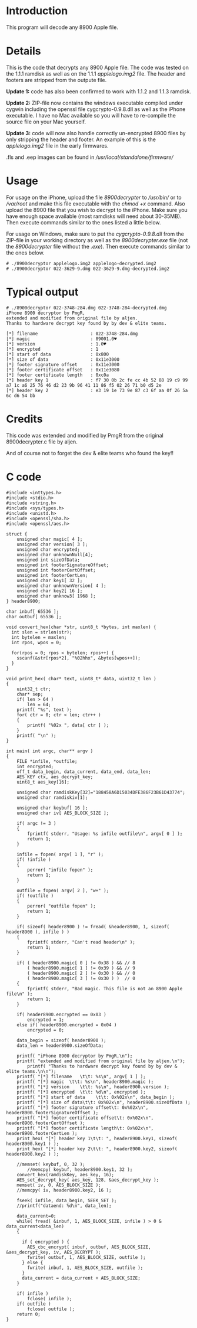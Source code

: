 # Introduction #

This program will decode any 8900 Apple file.

# Details #

This is the code that decrypts any 8900 Apple file. The code was tested on the 1.1.1 ramdisk as well as on the 1.1.1 _applelogo.img2_ file. The header and footers are stripped from the outpute file.

**Update 1:** code has also been confirmed to work with 1.1.2 and 1.1.3 ramdisk.

**Update 2:** ZIP-file now contains the windows executable compiled under cygwin including the openssl file cygcrypto-0.9.8.dll as well as the iPhone executable. I have no Mac available so you will have to re-compile the source file on your Mac yourself.

**Update 3:** code will now also handle correctly un-encrypted 8900 files by only stripping the header and footer. An example of this is the _applelogo.img2_ file in the early firmwares.

.fls and .eep images can be found in _/usr/local/standalone/firmware/_



# Usage #

For usage on the iPhone, upload the file _8900decrypter_ to _/usr/bin/_ or to _/var/root_ and make this file executable with the _chmod +x_ command. Also upload the 8900 file that you wish to decrypt to the iPhone. Make sure you have enough space available (most ramdisks will need about 30-35MB). Then execute commands similar to the ones listed a little below.

For usage on Windows, make sure to put the _cygcrypto-0.9.8.dll_ from the ZIP-file in your working directory as well as the _8900decrypter.exe_ file (not the _8900decrypter_ file without the _.exe_). Then execute commands similar to the ones below.

```
# ./8900decryptor applelogo.img2 applelogo-decrypted.img2
# ./8900decryptor 022-3629-9.dmg 022-3629-9.dmg-decrypted.img2
```

# Typical output #

```
# ./8900decryptor 022-3748-284.dmg 022-3748-284-decrypted.dmg
iPhone 8900 decryptor by PmgR,
extended and modified from original file by aljen.
Thanks to hardware decrypt key found by by dev & elite teams.

[*] filename                    : 022-3748-284.dmg
[*] magic                       : 89001.0♥
[*] version                     : 1.0♥
[*] encrypted                   : 1
[*] start of data               : 0x800
[*] size of data                : 0x11e3000
[*] footer signature offset     : 0x11e3000
[*] footer certificate offset   : 0x11e3080
[*] footer certificate length   : 0xc0a
[*] header key 1                : f7 30 0b 2c fe cc 4b 52 88 19 c9 99 a7 1c a6 25 76 46 d2 23 9b 96 41 11 86 f5 02 26 71 b0 d5 2e
[*] header key 2                : e3 19 1e 73 9e 87 c3 6f aa 0f 26 5a 6c d6 54 bb
```

# Credits #

This code was extended and modified by PmgR from the original 8900decrypter.c file by aljen.

And of course not to forget the dev & elite teams who found the key!!

# C code #

```
#include <inttypes.h>
#include <stdio.h>
#include <string.h>
#include <sys/types.h>
#include <unistd.h>
#include <openssl/sha.h>
#include <openssl/aes.h>

struct {
	unsigned char magic[ 4 ];
	unsigned char version[ 3 ];
	unsigned char encrypted;
	unsigned char unknownNull[4];
	unsigned int sizeOfData;
	unsigned int footerSignatureOffset;
	unsigned int footerCertOffset;
	unsigned int footerCertLen;
	unsigned char key1[ 32 ];
	unsigned char unknownVersion[ 4 ];
	unsigned char key2[ 16 ];
	unsigned char unknow3[ 1968 ];
} header8900;

char inbuf[ 65536 ];
char outbuf[ 65536 ];

void convert_hex(char *str, uint8_t *bytes, int maxlen) {
  int slen = strlen(str);
  int bytelen = maxlen;
  int rpos, wpos = 0;

  for(rpos = 0; rpos < bytelen; rpos++) {
    sscanf(&str[rpos*2], "%02hhx", &bytes[wpos++]);
  }
}

void print_hex( char* text, uint8_t* data, uint32_t len )
{
	uint32_t ctr;
	char* sep;
	if( len > 64 )
		len = 64;
	printf( "%s", text );
	for( ctr = 0; ctr < len; ctr++ )
	{
		printf( "%02x ", data[ ctr ] );
	}
	printf( "\n" );
}

int main( int argc, char** argv )
{
	FILE *infile, *outfile;
	int encrypted;
	off_t data_begin, data_current, data_end, data_len;
	AES_KEY ctx, aes_decrypt_key;
	uint8_t aes_key[16];

	unsigned char ramdiskKey[32]="188458A6D15034DFE386F23B61D43774";
	unsigned char ramdiskiv[1];

	unsigned char keybuf[ 16 ];
	unsigned char iv[ AES_BLOCK_SIZE ];
	
	if( argc != 3 )
	{
		fprintf( stderr, "Usage: %s infile outfile\n", argv[ 0 ] );
		return 1;
	}

	infile = fopen( argv[ 1 ], "r" );
	if( !infile )
	{
		perror( "infile fopen" );
		return 1;
	}

	outfile = fopen( argv[ 2 ], "w+" );
	if( !outfile )
	{
		perror( "outfile fopen" );
		return 1;
	}

	if( sizeof( header8900 ) != fread( &header8900, 1, sizeof( header8900 ), infile ) )
	{
		fprintf( stderr, "Can't read header\n" );
		return 1;
	}

	if( ( header8900.magic[ 0 ] != 0x38 ) && // 8
	    ( header8900.magic[ 1 ] != 0x39 ) && // 9
	    ( header8900.magic[ 2 ] != 0x30 ) && // 0
	    ( header8900.magic[ 3 ] != 0x30 ) )  // 0
	{
		fprintf( stderr, "Bad magic. This file is not an 8900 Apple file\n" );
		return 1;
	}

	if( header8900.encrypted == 0x03 )
		encrypted = 1;
	else if( header8900.encrypted = 0x04 )
		encrypted = 0;

	data_begin = sizeof( header8900 );
	data_len = header8900.sizeOfData;

	printf( "iPhone 8900 decryptor by PmgR,\n");
	printf( "extended and modified from original file by aljen.\n");
        printf( "Thanks to hardware decrypt key found by by dev & elite teams.\n\n");
	printf( "[*] filename	\t\t: %s\n", argv[ 1 ] );
	printf( "[*] magic	\t\t: %s\n", header8900.magic );
	printf( "[*] version	\t\t: %s\n", header8900.version );
	printf( "[*] encrypted	\t\t: %d\n", encrypted );
	printf( "[*] start of data    \t\t: 0x%02x\n", data_begin );
	printf( "[*] size of data\t\t: 0x%02x\n", header8900.sizeOfData );
	printf( "[*] footer signature offset\t: 0x%02x\n", header8900.footerSignatureOffset );
	printf( "[*] footer certificate offset\t: 0x%02x\n", header8900.footerCertOffset );
	printf( "[*] footer certificate length\t: 0x%02x\n", header8900.footerCertLen );
	print_hex( "[*] header key 1\t\t: ", header8900.key1, sizeof( header8900.key1 ) );
	print_hex( "[*] header key 2\t\t: ", header8900.key2, sizeof( header8900.key2 ) );

	//memset( keybuf, 0, 32 );
        //memcpy( keybuf, header8900.key1, 32 );
	convert_hex(ramdiskKey, aes_key, 16);
	AES_set_decrypt_key( aes_key, 128, &aes_decrypt_key );
	memset( iv, 0, AES_BLOCK_SIZE );
	//memcpy( iv, header8900.key2, 16 );

	fseek( infile, data_begin, SEEK_SET );
	//printf("dataend: %d\n", data_len);

	data_current=0;
	while( fread( &inbuf, 1, AES_BLOCK_SIZE, infile ) > 0 & data_current<data_len)
	{

	  if ( encrypted ) {
	    AES_cbc_encrypt( inbuf, outbuf, AES_BLOCK_SIZE, &aes_decrypt_key, iv, AES_DECRYPT );
	    fwrite( outbuf, 1, AES_BLOCK_SIZE, outfile );
	  } else {
	    fwrite( inbuf, 1, AES_BLOCK_SIZE, outfile );
	  }	    
	  data_current = data_current + AES_BLOCK_SIZE;
	}

	if( infile )
		fclose( infile );
	if( outfile )
		fclose( outfile );
	return 0;
}

```